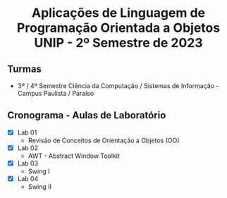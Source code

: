 <h1 align="center">
    Aplicações de Linguagem de Programação Orientada a Objetos UNIP - 2º Semestre de 2023
</h1>

## Turmas
- 3º / 4º Semestre Ciência da Computação / Sistemas de Informação - Campus Paulista / Paraíso

## Cronograma - Aulas de Laboratório 

- [x]  Lab 01
    - Revisão de Conceitos de Orientação a Objetos (OO)
- [x]  Lab 02
    - AWT - Abstract Window Toolkit
- [x]  Lab 03
    - Swing I
- [x]  Lab 04
    - Swing II
